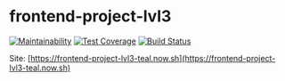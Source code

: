 # frontend-project-lvl3

[![Maintainability](https://api.codeclimate.com/v1/badges/6e49a1d8d686165915dd/maintainability)](https://codeclimate.com/github/AnastasiyaYS/frontend-project-lvl3/maintainability)
[![Test Coverage](https://api.codeclimate.com/v1/badges/6e49a1d8d686165915dd/test_coverage)](https://codeclimate.com/github/AnastasiyaYS/frontend-project-lvl3/test_coverage)
[![Build Status](https://travis-ci.org/AnastasiyaYS/frontend-project-lvl3.svg?branch=master)](https://travis-ci.org/AnastasiyaYS/frontend-project-lvl3)

Site: [https://frontend-project-lvl3-teal.now.sh](https://frontend-project-lvl3-teal.now.sh)
